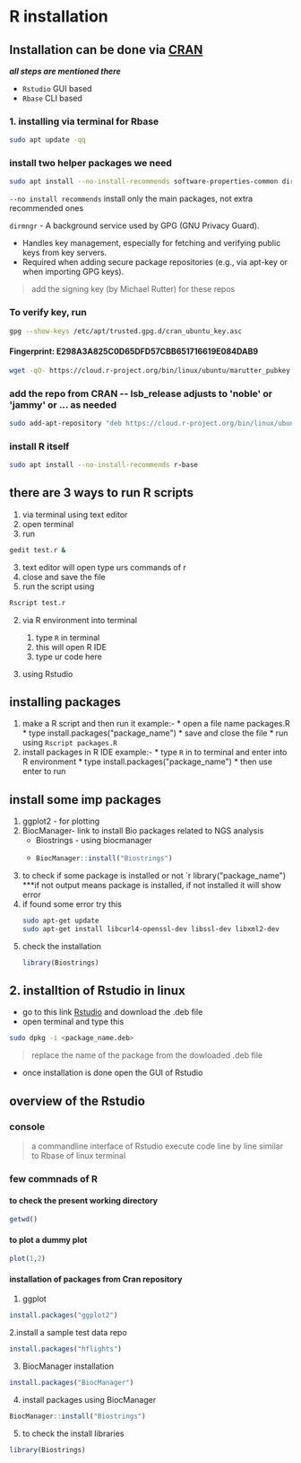 # R installation

## Installation can be done via [CRAN](https://cran.r-project.org)
***all steps are mentioned there***
* `Rstudio` GUI based
* `Rbase` CLI based 
  

### 1. installing via terminal for Rbase
```bash
sudo apt update -qq
```
### install two helper packages we need
```bash
sudo apt install --no-install-recommends software-properties-common dirmngr
```
`--no install recommends` install only the main packages, not extra recommended ones 

`dirmngr` - A background service used by GPG (GNU Privacy Guard).

- Handles key management, especially for fetching and verifying public keys from key servers.
- Required when adding secure package repositories (e.g., via apt-key or when importing GPG keys).

> add the signing key (by Michael Rutter) for these repos
### To verify key, run 
```bash
gpg --show-keys /etc/apt/trusted.gpg.d/cran_ubuntu_key.asc
```
#### Fingerprint: E298A3A825C0D65DFD57CBB651716619E084DAB9
```bash
wget -qO- https://cloud.r-project.org/bin/linux/ubuntu/marutter_pubkey.asc | sudo tee -a /etc/apt/trusted.gpg.d/cran_ubuntu_key.asc
```
### add the repo from CRAN -- lsb_release adjusts to 'noble' or 'jammy' or ... as needed
```bash
sudo add-apt-repository "deb https://cloud.r-project.org/bin/linux/ubuntu $(lsb_release -cs)-cran40/"
```
### install R itself
```bash
sudo apt install --no-install-recommends r-base
```
## there are 3 ways to run R scripts
1. via terminal using text editor
 1. open terminal
 2. run
 ```bash
 gedit test.r &
 ```
 3. text editor will open type urs commands of r
 4. close and save the file
 5. run the script using 
 ```bash
Rscript test.r
``` 

2. via R environment into terminal
   1. type `R` in terminal
   2. this will open R IDE
   3. type ur code here

3. using Rstudio

## installing packages
1. make a R script  and then run it
 example:- * open a file name packages.R
           * type install.packages("package_name")
           * save and close the file
           * run using `Rscript packages.R`
3. install packages in R IDE
 example:- * type `R` in to terminal and enter into R environment
           * type install.packages("package_name")
           * then use enter to run
## install some imp packages
1. ggplot2 - for plotting
2. BiocManager- link to install Bio packages related to NGS analysis
    * Biostrings - using biocmanager
    * ```r
      BiocManager::install("Biostrings")
      ```
3. to check if some package is installed or not
   `r
   library("package_name")
   ***if not output means package is installed, if not installed it will show error
4. if found some error try this
   ```bash
   sudo apt-get update
   sudo apt-get install libcurl4-openssl-dev libssl-dev libxml2-dev
   ```
5. check the installation
   ```r
   library(Biostrings)

## 2. installtion of Rstudio in linux
- go to this link [Rstudio](https://posit.co/download/rstudio-desktop/) and download the .deb file
- open terminal and type this
```bash
sudo dpkg -i <package_name.deb>
```
> replace the name of the package from the dowloaded .deb file
- once installation is done open the GUI of Rstudio

## overview of the Rstudio
### console
> a commandline interface of Rstudio execute code line by line
> similar to Rbase of  linux terminal

### few commnads of R 
#### to check the present working directory 
```R
getwd()
```
#### to plot a dummy plot
```R
plot(1,2)
```
#### installation of packages from Cran repository
1. ggplot 
```R
install.packages("ggplot2")
```
2.install a sample test data repo
```R
install.packages("hflights")
```
3. BiocManager installation
```R
install.packages("BiocManager")
```
4. install packages using BiocManager
```R
BiocManager::install("Biostrings")
```
5. to check the install libraries
```R
library(Biostrings)
```

